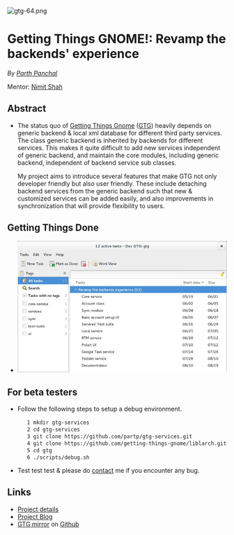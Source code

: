 ![gtg-64.png](https://launchpadlibrarian.net/24396827/gtg-64.png)

# Getting Things GNOME!: Revamp the backends' experience

*By [Parth Panchal](https://wiki.gnome.org/ParthPanchal)*

Mentor: [Nimit Shah](https://wiki.gnome.org/NimitShah)

## Abstract

-   The status quo of [Getting Things Gnome](../../../)
    ([GTG](http://gtgnome.net/)) heavily depends on generic backend &
    local xml database for different third party services. The class
    generic backend is inherited by backends for different services.
    This makes it quite difficult to add new services independent of
    generic backend, and maintain the core modules, including generic
    backend, independent of backend service sub classes.

    My project aims to introduce several features that make GTG not only
    developer friendly but also user friendly. These include detaching
    backend services from the generic backend such that new & customized
    services can be added easily, and also improvements in
    synchronization that will provide flexibility to users.

## Getting Things Done

- ![gtd.jpg](gtd.jpg)

## For beta testers

- Follow the following steps to setup a debug environment.
  ```
     1 mkdir gtg-services
     2 cd gtg-services
     3 git clone https://github.com/partp/gtg-services.git
     4 git clone https://github.com/getting-things-gnome/liblarch.git
     5 cd gtg
     6 ./scripts/debug.sh
  ```

- Test test test & please do [contact](https://wiki.gnome.org/ParthPanchal) me if you
  encounter any bug.

## Links

- [Project details](https://www.google-melange.com/gsoc/project/details/google/gsoc2014/prth/5733935958982656/)
- [Project Blog](http://prthp.wordpress.com)
- [GTG mirror](http://www.github.com/partp/gtg-services/) on
  [Github](http://www.github.com/partp/)

